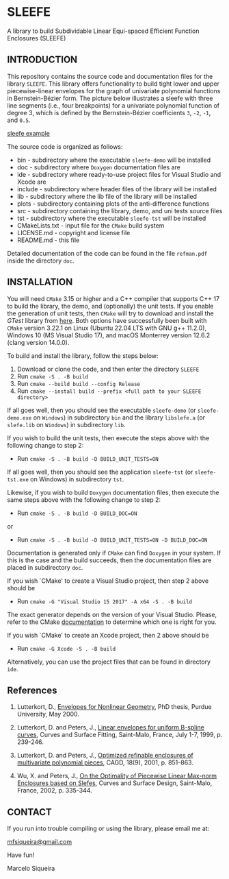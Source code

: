 # SLEEFE
A library to build Subdividable Linear Equi-spaced Efficient Function Enclosures (SLEEFE)

## INTRODUCTION

This repository contains the source code and documentation files for the library `SLEEFE`. This library offers functionality to build tight lower and upper piecewise-linear envelopes for the graph of univariate polynomial functions in Bernstein-Bézier form. The picture below illustrates a sleefe with three line segments (i.e., four breakpoints) for a univariate polynomial function of degree 3, which is defined by the Bernstein-Bézier coefficients `3`, `-2`, `-1`, and `0.5`. 

[sleefe example](doc/img/sleefe_example.png)


The source code is organized as follows:

* bin            - subdirectory where the executable `sleefe-demo` will be installed
* doc            - subdirectory where `Doxygen` documentation files are
* ide            - subdirectory where ready-to-use project files for Visual Studio and Xcode are
* include        - subdirectory where header files of the library will be installed
* lib            - subdirectory where the lib file of the library will be installed
* plots          - subdirectory containing plots of the anti-difference functions
* src            - subdirectory containing the library, demo, and uni tests source files
* tst            - subdirectory where the executable `sleefe-tst` will be installed 
* CMakeLists.txt - input file for the `CMake` build system
* LICENSE.md     - copyright and license file
* README.md      - this file

Detailed documentation of the code can be found in the file `refman.pdf` inside the directory `doc`.

## INSTALLATION

You will need `CMake` 3.15 or higher and a C++ compiler that supports C++ 17 to
build the library, the demo, and (optionally) the unit tests. If you enable the 
generation of unit tests, then `CMake` will try to download and install the *GTest* 
library from [here](https://github.com/google/googletest/). Both options have 
successfully been built with `CMake` version 3.22.1 on Linux (Ubuntu 22.04 LTS 
with GNU g++ 11.2.0), Windows 10 (MS Visual Studio 17), and macOS Monterrey version 
12.6.2 (clang version 14.0.0).


To build and install the library, follow the steps below:

1. Download or clone the code, and then enter the directory `SLEEFE`
2. Run `cmake -S . -B build`
3. Run `cmake --build build --config Release`
4. Run `cmake --install build --prefix <full path to your SLEEFE directory>`

If all goes well, then you should see the executable `sleefe-demo` (or `sleefe-demo.exe`
on `Windows`) in subdirectory `bin` and the library `libslefe.a` (or `slefe.lib` on
`Windows`) in subdirectory `lib`.

If you wish to build the unit tests, then execute the steps above with the following change to step 2:

+ Run `cmake -S . -B build -D BUILD_UNIT_TESTS=ON`

If all goes well, then you should see the application `sleefe-tst` (or `sleefe-tst.exe`
on Windows) in subdirectory `tst`.

Likewise, if you wish to build `Doxygen` documentation files, then execute the
same steps above with the following change to step 2:

+ Run `cmake -S . -B build -D BUILD_DOC=ON`

or

+ Run `cmake -S . -B build -D BUILD_UNIT_TESTS=ON -D BUILD_DOC=ON`


Documentation is generated only if `CMake` can find `Doxygen` in your system. If
this is the case and the build succeeds, then the documentation files are placed
in subdirectory `doc`.

If you wish `CMake' to create a Visual Studio project, then step 2 above should
be

+ Run `cmake -G "Visual Studio 15 2017" -A x64 -S . -B build`

The exact generator depends on the version of your Visual Studio. Please, refer 
to the CMake [documentation](https://cmake.org/cmake/help/latest/manual/cmake-generators.7.html) 
to determine which one is right for you.


If you wish `CMake' to create an Xcode project, then 2 above should
be

+ Run `cmake -G Xcode -S . -B build`

Alternatively, you can use the project files that can be found in directory `ide`.

##  References

1. Lutterkort, D.,
   [Envelopes for Nonlinear Geometry][1],
   PhD thesis, Purdue University, May 2000.

2. Lutterkort, D. and Peters, J.,
   [Linear envelopes for uniform B-spline curves][2],
   Curves and Surface Fitting, Saint-Malo, France, July 1-7, 1999, p. 239-246.

3. Lutterkort, D. and Peters, J.,
   [Optimized refinable enclosures of multivariate polynomial pieces][3],
   CAGD, 18(9), 2001, p. 851-863.

4. Wu, X. and Peters, J.,
   [On the Optimality of Piecewise Linear Max-norm Enclosures based on Slefes][4],
   Curves and Surface Design, Saint-Malo, France, 2002, p. 335-344.

[1]: https://www.cise.ufl.edu/research/SurfLab/papers/99envthesis.pdf
[2]: https://www.cise.ufl.edu/research/SurfLab/papers/stmalo.ps
[3]: https://doi.org/10.1016/S0167-8396(01)00067-X
[4]: https://www.cise.ufl.edu/research/SurfLab/papers/02stmaloSlefe.ps.gz


## CONTACT

If you run  into trouble compiling or using the library, please email me at:

mfsiqueira@gmail.com

Have fun!

Marcelo Siqueira